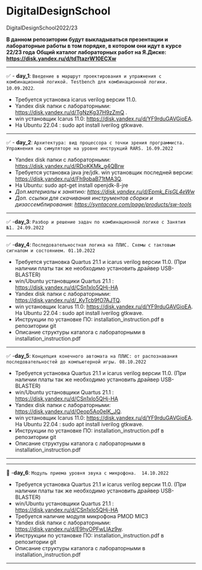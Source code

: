 # DigitalDesignSchool

DigitalDesignSchool2022/23

**В данном репозитории будут выкладываться презентации и лабораторные работы в том порядке, в котором они идут в курсе 22/23 года**
**Общий каталог лабораторных работ на Я.Диске: https://disk.yandex.ru/d/tdTtazrW10ECXw**
____
:white_check_mark: - **day_1**: ```Введение в маршрут проектирования и упражнения с комбинационной логикой. Testbench для комбинационной логики. 10.09.2022```.
+ Требуется установка icarus verilog версии 11.0. 
+ Yandex disk папки с лабораторными: https://disk.yandex.ru/d/TgNzKg37H9zZmQ .
+ win установщик Icarus 11.0: https://disk.yandex.ru/d/YF9rduGAVGioEA. 
+ На Ubuntu 22.04 : sudo apt install iverilog gtkwave.
____
:white_check_mark: - **day_2**: ```Архитектура: вид процессора с точки зрения программиста. Упражнения на симуляторе на уровне инструкций RARS. 16.09.2022```
+ Yandex disk папки с лабораторными: https://disk.yandex.ru/d/RDoKKMk_g4QBrw
+ Требуется установка java jre/jdk.  win установщик последней версии: https://disk.yandex.ru/d/Fh9obaB71tMA3Q.
+ На Ubuntu: sudo apt-get install openjdk-8-jre
+ _Доп.материалы к занятию: https://disk.yandex.ru/d/Epmk_EjsGL4eWw_
+ _Доп. ссылки для скачивания инструментов сборки и дизассемблирования: https://syntacore.com/page/products/sw-tools_
____
:white_check_mark: -**day_3**: ```Разбор и решение задач по комбинационной логике с Занятия №1. 24.09.2022```
____
:white_check_mark: -**day_4**: 
```Последовательностная логика на ПЛИС. Схемы с тактовым сигналом и состоянием. 01.10.2022```
+ Требуется установка Quartus 21.1 и icarus verilog версии 11.0. (При наличии платы так же необходимо установить драйвер USB-BLASTER)
+ win/Ubuntu установщики Quartus 21.1 :  https://disk.yandex.ru/d/CSn1xlo5QHj-HA
+ Yandex disk папки с лабораторными: https://disk.yandex.ru/d/_KyTcb9fO7AJTQ.
+ win установщик Icarus 11.0: https://disk.yandex.ru/d/YF9rduGAVGioEA.  На Ubuntu 22.04 : sudo apt install iverilog gtkwave.
+ Инструкции по установке ПО: installation_instruction.pdf в репозитории git
+ Описание структуры каталога с лабораторными в installation_instruction.pdf
____
:white_check_mark: -**day_5**: 
```Концепция конечного автомата на ПЛИС: от распознавания последовательностей до компьютерной игры. 08.10.2022```
+ Требуется установка Quartus 21.1 и icarus verilog версии 11.0. (При наличии платы так же необходимо установить драйвер USB-BLASTER)
+ win/Ubuntu установщики Quartus 21.1 :  https://disk.yandex.ru/d/CSn1xlo5QHj-HA
+ Yandex disk папки с лабораторными: https://disk.yandex.ru/d/Oeop5Ao0eIK_JQ.
+ win установщик Icarus 11.0: https://disk.yandex.ru/d/YF9rduGAVGioEA.  На Ubuntu 22.04 : sudo apt install iverilog gtkwave.
+ Инструкции по установке ПО: installation_instruction.pdf в репозитории git
+ Описание структуры каталога с лабораторными в installation_instruction.pdf
____
____
:black_square_button: -**day_6**: 
```Модуль приема уровня звука с микрофона.  14.10.2022```
+ Требуется установка Quartus 21.1 и icarus verilog версии 11.0. (При наличии платы так же необходимо установить драйвер USB-BLASTER)
+ win/Ubuntu установщики Quartus 21.1 :  https://disk.yandex.ru/d/CSn1xlo5QHj-HA
+ Требуется наличие модуля микрофона PMOD MIC3
+ Yandex disk папки с лабораторными: https://disk.yandex.ru/d/E9hyOPFwLlAz9w.
+ Инструкции по установке ПО: installation_instruction.pdf в репозитории git
+ Описание структуры каталога с лабораторными в installation_instruction.pdf
____